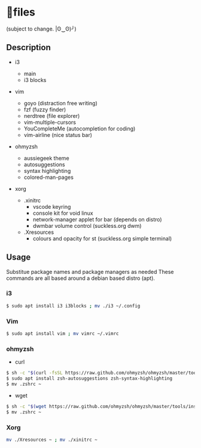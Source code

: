 # files

(subject to change. |ʘ‿ʘ)╯)

## Description

- i3
	* main
	* i3 blocks
- vim
	* goyo (distraction free writing)
	* fzf (fuzzy finder)
	* nerdtree (file explorer)
	* vim-multiple-cursors
	* YouCompleteMe (autocompletion for coding)
	* vim-airline (nice status bar)

- ohmyzsh
	* aussiegeek theme
	* autosuggestions
	* syntax highlighting
	* colored-man-pages

- xorg
	* .xinitrc
		- vscode keyring
		- console kit for void linux
		- network-manager applet for bar (depends on distro)
		- dwmbar volume control (suckless.org dwm)
	* .Xresources
		- colours and opacity for st (suckless.org simple terminal)

## Usage

Substitue package names and package managers as needed
These commands are all based around a debian based distro (apt).

### i3

```sh
$ sudo apt install i3 i3blocks ; mv ./i3 ~/.config
```
### Vim

```sh
$ sudo apt install vim ; mv vimrc ~/.vimrc
```

### ohmyzsh

- curl

```sh
$ sh -c "$(curl -fsSL https://raw.github.com/ohmyzsh/ohmyzsh/master/tools/install.sh)"
$ sudo apt install zsh-autosuggestions zsh-syntax-highlighting
$ mv .zshrc ~
```
- wget

```sh
$ sh -c "$(wget https://raw.github.com/ohmyzsh/ohmyzsh/master/tools/install.sh -O -)"
$ mv .zshrc ~
```


### Xorg
```sh
mv ./Xresources ~ ; mv ./xinitrc ~
```

